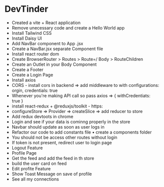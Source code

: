 # DevTinder

- Created a vite + React application
- Remove unecessary code and create a Hello World app
- Install Tailwind CSS
- Install Daisy Ul
- Add NavBar component to App .jsx
- Create a NavBar.jsx separate Component file
- Install react router dom
- Create BrowserRouter > Routes > Route=/ Body > RouteChildren
- Create an Outlet in your Body Component
- Create a Footer
- Create a Login Page
- Install axios
- CORS - install cors in backend => add middleware to with configurations: orgin, credentials: true
- Whenever you're making API call so pass axios => { withCredentiats: true }
- install react-redux + @reduxjs/toolkit - https:
- configureStore => Provider => createSlice => add reducer to store
- Add redux devtoots in chrome
- Login and see if your data is cominng properly in the store
- Navbar should update as soon as user logs in
- Refactor our code to add constants file • create a components folder
- You should not be access other routes without login
- If token is not present, redirect user to login page
- Logout Feature
- Profile Page
- Get the feed and add the feed in th store
- build the user card on feed
- Edit profite Feature
- Show Toast Message on save of profile
- See all my connections